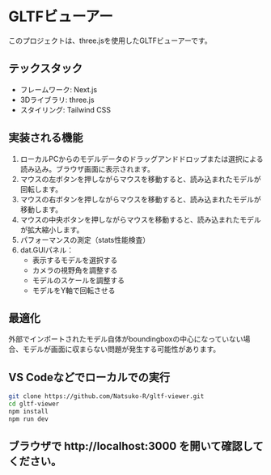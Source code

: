 # GLTFビューアー

このプロジェクトは、three.jsを使用したGLTFビューアーです。

## テックスタック
- フレームワーク: Next.js
- 3Dライブラリ: three.js
- スタイリング: Tailwind CSS

## 実装される機能
1. ローカルPCからのモデルデータのドラッグアンドドロップまたは選択による読み込み。ブラウザ画面に表示されます。
2. マウスの左ボタンを押しながらマウスを移動すると、読み込まれたモデルが回転します。
3. マウスの右ボタンを押しながらマウスを移動すると、読み込まれたモデルが移動します。
4. マウスの中央ボタンを押しながらマウスを移動すると、読み込まれたモデルが拡大縮小します。
5. パフォーマンスの測定（stats性能検査）
6. dat.GUIパネル：
    - 表示するモデルを選択する
    - カメラの視野角を調整する
    - モデルのスケールを調整する
    - モデルをY軸で回転させる

## 最適化
外部でインポートされたモデル自体がboundingboxの中心になっていない場合、モデルが画面に収まらない問題が発生する可能性があります。

## VS Codeなどでローカルでの実行

```bash
git clone https://github.com/Natsuko-R/gltf-viewer.git
cd gltf-viewer
npm install
npm run dev
```

## ブラウザで http://localhost:3000 を開いて確認してください。
